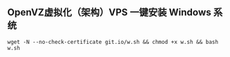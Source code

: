 ## OpenVZ虚拟化（架构）VPS 一键安装 Windows 系统

```
wget -N --no-check-certificate git.io/w.sh && chmod +x w.sh && bash w.sh
```
